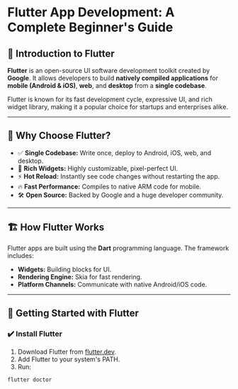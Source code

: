 # Flutter App Development: A Complete Beginner's Guide

## 🚀 Introduction to Flutter

**Flutter** is an open-source UI software development toolkit created by **Google**. It allows developers to build **natively compiled applications** for **mobile (Android & iOS)**, **web**, and **desktop** from a **single codebase**.

Flutter is known for its fast development cycle, expressive UI, and rich widget library, making it a popular choice for startups and enterprises alike.

---

## 🎯 Why Choose Flutter?

- ✅ **Single Codebase:** Write once, deploy to Android, iOS, web, and desktop.
- 🎨 **Rich Widgets:** Highly customizable, pixel-perfect UI.
- ⚡ **Hot Reload:** Instantly see code changes without restarting the app.
- 🔥 **Fast Performance:** Compiles to native ARM code for mobile.
- 🛠️ **Open Source:** Backed by Google and a huge developer community.

---

## 🏗️ How Flutter Works

Flutter apps are built using the **Dart** programming language. The framework includes:

- **Widgets:** Building blocks for UI.
- **Rendering Engine:** Skia for fast rendering.
- **Platform Channels:** Communicate with native Android/iOS code.

---

## 🔧 Getting Started with Flutter

### ✔️ Install Flutter

1. Download Flutter from [flutter.dev](https://flutter.dev).
2. Add Flutter to your system's PATH.
3. Run:
```bash
flutter doctor
